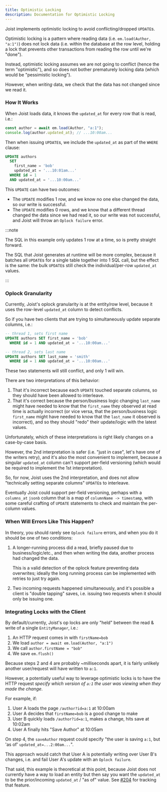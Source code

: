 ```yaml
---
title: Optimistic Locking
description: Documentation for Optimistic Locking
---
```


Joist implements optimistic locking to avoid conflicting/dropped `UPDATE`s.

Optimistic locking is a pattern where reading data (i.e. `em.load(Author, "a:1")`) does not lock data (i.e. within the database at the row level, holding a lock that prevents other transactions from reading the row until we're "done").

Instead, optimistic locking assumes we are not going to conflict (hence the term "optimistic"), and so does not bother prematurely locking data (which would be "pessimistic locking").

However, when _writing_ data, we check that the data has not changed since we read it.

### How It Works

When Joist loads data, it knows the `updated_at` for every row that is read, i.e.:

```typescript
const author = await em.load(Author, "a:1");
console.log(author.updated_at); // ...10:00am...
```

Then when issuing `UPDATE`s, we include the `updated_at` as part of the `WHERE` clause:

```sql
UPDATE authors
  SET
    first_name = 'bob'
    updated_at = '...10:01am...'
  WHERE id = 1
  AND updated_at = '...10:00am...'
```

This `UPDATE` can have two outcomes:

* The `UPDATE` modifies 1 row, and we know no one else changed the data, so our write is successful.
* The `UPDATE` modifies 0 rows, and we know that a different thread changed the data since we had read it, so our write was not successful, and Joist will throw an `Oplock failure` error.

:::note

The SQL in this example only updates 1 row at a time, so is pretty straight forward.

The SQL that Joist generates at runtime will be more complex, because it batches all `UPDATE`s for a single table together into 1 SQL call, but the effect is the same: the bulk `UPDATE`s still check the individual/per-row `updated_at` values.

:::

### Oplock Granularity

Currently, Joist's oplock granularity is at the entity/row level, because it uses the row-level `updated_at` column to detect conflicts.

So if you have two clients that are trying to simultaneously update separate columns, i.e.:

```sql
-- thread 1, sets first name
UPDATE authors SET first_name = 'bob'
  WHERE id = 1 AND updated_at = '...10:00am...'

-- thread 2, sets last name
UPDATE authors SET last_name = 'smith'
  WHERE id = 1 AND updated_at = '...10:00am...'
```

These two statements will still conflict, and only 1 will win.

There are two interpretations of this behavior:

1. That it's incorrect because each `UPDATE` touched separate columns, so they should have been allowed to interleave.
2. That it's correct because the person/business logic changing `last_name` might have needed to know that the `first_name` they observed at read time is actually incorrect (or vice versa, that the person/business logic `first_name` might have needed to know that the `last_name` it observed is incorrect), and so they should "redo" their update/logic with the latest values.

Unfortunately, which of these interpretations is right likely changes on a case-by-case basis.

However, the 2nd interpretation is safer (i.e. "just in case", let's have one of the writers retry), and it's also the most convenient to implement, because a singular `updated_at` column can't support per-field versioning (which would be required to implement the 1st interpretation).

So, for now, Joist uses the 2nd interpretation, and does not allow "technically setting separate columns" `UPDATE`s to interleave.

Eventually Joist could support per-field versioning, perhaps with a `columns_at` `jsonb` column that is a map of `columnName -> timestamp`, with some careful crafting of `UPDATE` statements to check and maintain the per-column values.

### When Will Errors Like This Happen?

In theory, you should rarely see `Oplock failure` errors, and when you do it should be one of two conditions:

1. A longer-running process did a read, briefly paused due to business/logic/etc., and then when writing the data, another process had changed the data.

   This is a valid detection of the oplock feature preventing data overwrites; ideally the long running process can be implemented with retries to just try again.

2. Two incoming requests happened simultaneously, and it's possible a client is "double tapping" saves, i.e. issuing two requests when it should only be issuing one.

### Integrating Locks with the Client

By default/currently, Joist's op locks are only "held" between the read & write of a single `EntityManager`, i.e.:

1. An HTTP request comes in with `firstName=bob`
2. We load `author = await em.load(Author, "a:1")`
3. We call `author.firstName = "bob"`
4. We save `em.flush()`

Because steps 2 and 4 are probably ~milliseconds apart, it is fairly unlikely another user/request will have written to `a:1`.

However, a potentially useful way to leverage optimistic locks is to have the HTTP request _specify which version of `a:1` the user was viewing when they made the change_.

For example, if:

1. User A loads the page `/author?id=a:1` at 10:00am
2. User A decides that `firstName=bob` is a good change to make
3. User B quickly loads `/author?id=a:1`, makes a change, hits save at 10:02am
4. User A finally hits "Save Author" at 10:05am

On step 4, the `saveAuthor` request could specify "the user is saving `a:1`, but 'as of' `updated_at=...2:00am...`".

This approach would catch that User A is potentially writing over User B's changes, i.e. and fail User A's update with an `Oplock failure`.

That said, this example is theoretical at this point, because Joist does not currently have a way to load an entity but then say you want the `updated_at` to be the prior/incoming `updated_at` / "as of" value. See [#204](https://github.com/joist-orm/joist-orm/issues/204) for tracking that feature.


